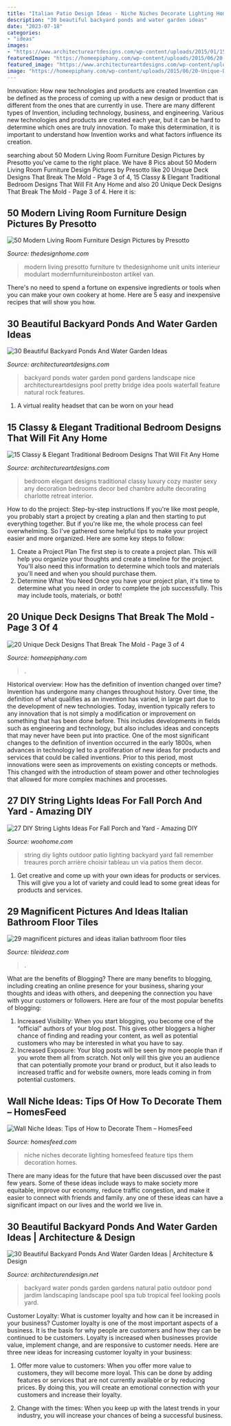 ```yaml
---
title: "Italian Patio Design Ideas - Niche Niches Decorate Lighting Homesfeed Feature Tips Them Decoration Homes"
description: "30 beautiful backyard ponds and water garden ideas"
date: "2023-07-18"
categories:
- "ideas"
images:
- "https://www.architectureartdesigns.com/wp-content/uploads/2015/01/15-Classy-Elegant-Traditional-Bedroom-Designs-That-Will-Fit-Any-Home-3-630x861.jpg"
featuredImage: "https://homeepiphany.com/wp-content/uploads/2015/06/20-Unique-Deck-Designs-That-Break-The-Mold-12.jpg"
featured_image: "https://www.architectureartdesigns.com/wp-content/uploads/2015/01/15-Classy-Elegant-Traditional-Bedroom-Designs-That-Will-Fit-Any-Home-3-630x861.jpg"
image: "https://homeepiphany.com/wp-content/uploads/2015/06/20-Unique-Deck-Designs-That-Break-The-Mold-12.jpg"
---
```



Innovation: How new technologies and products are created
Invention can be defined as the process of coming up with a new design or product that is different from the ones that are currently in use. There are many different types of Invention, including technology, business, and engineering. 
 Various new technologies and products are created each year, but it can be hard to determine which ones are truly innovation. To make this determination, it is important to understand how Invention works and what factors influence its creation.

	

		
searching about 50 Modern Living Room Furniture Design Pictures by Presotto you've came to the right place. We have 8 Pics about 50 Modern Living Room Furniture Design Pictures by Presotto like 20 Unique Deck Designs That Break The Mold - Page 3 of 4, 15 Classy &amp; Elegant Traditional Bedroom Designs That Will Fit Any Home and also 20 Unique Deck Designs That Break The Mold - Page 3 of 4. Here it is:
		
    
## 50 Modern Living Room Furniture Design Pictures By Presotto

<img loading=lazy src="http://thedesignhome.com/wp-content/uploads/2013/06/modern-living-room-design-16.jpg" onerror="this.onerror=null;this.src='https://tse4.mm.bing.net/th?id=OIP.0-XZH8ufIyOUCw5AeC2kzgHaEK&amp;pid=15.1';" alt="50 Modern Living Room Furniture Design Pictures by Presotto">

_Source: thedesignhome.com_

>modern living presotto furniture tv thedesignhome unit units interieur modulart modernfurnitureinboston artikel van. 

	

There's no need to spend a fortune on expensive ingredients or tools when you can make your own cookery at home. Here are 5 easy and inexpensive recipes that will show you how.

    
## 30 Beautiful Backyard Ponds And Water Garden Ideas

<img loading=lazy src="http://www.architectureartdesigns.com/wp-content/uploads/2013/04/Backyard-ArchitectureArtDesigns-1.jpg" onerror="this.onerror=null;this.src='https://tse1.mm.bing.net/th?id=OIP.dukAePzm0-a-W5Tn6EqUiQHaJ4&amp;pid=15.1';" alt="30 Beautiful Backyard Ponds And Water Garden Ideas">

_Source: architectureartdesigns.com_

>backyard ponds water garden pond gardens landscape nice architectureartdesigns pool pretty bridge idea pools waterfall feature natural rock features. 

	

1. A virtual reality headset that can be worn on your head

    
## 15 Classy &amp; Elegant Traditional Bedroom Designs That Will Fit Any Home

<img loading=lazy src="https://www.architectureartdesigns.com/wp-content/uploads/2015/01/15-Classy-Elegant-Traditional-Bedroom-Designs-That-Will-Fit-Any-Home-3-630x861.jpg" onerror="this.onerror=null;this.src='https://tse2.mm.bing.net/th?id=OIP.QDCNI4eaFQVcxWn_erZZfQHaKH&amp;pid=15.1';" alt="15 Classy &amp; Elegant Traditional Bedroom Designs That Will Fit Any Home">

_Source: architectureartdesigns.com_

>bedroom elegant designs traditional classy luxury cozy master sexy any decoration bedrooms decor bed chambre adulte decorating charlotte retreat interior. 

	

How to do the project: Step-by-step instructions
If you're like most people, you probably start a project by creating a plan and then starting to put everything together. But if you're like me, the whole process can feel overwhelming. So I've gathered some helpful tips to make your project easier and more organized. Here are some key steps to follow:
1. Create a Project Plan 
The first step is to create a project plan. This will help you organize your thoughts and create a timeline for the project. You'll also need this information to determine which tools and materials you'll need and when you should purchase them. 
2. Determine What You Need 
Once you have your project plan, it's time to determine what you need in order to complete the job successfully. This may include tools, materials, or both! 

    
## 20 Unique Deck Designs That Break The Mold - Page 3 Of 4

<img loading=lazy src="https://homeepiphany.com/wp-content/uploads/2015/06/20-Unique-Deck-Designs-That-Break-The-Mold-12.jpg" onerror="this.onerror=null;this.src='https://tse2.mm.bing.net/th?id=OIP.4SAzaItN369-u13RB-KEoAHaFk&amp;pid=15.1';" alt="20 Unique Deck Designs That Break The Mold - Page 3 of 4">

_Source: homeepiphany.com_

>. 

	

Historical overview: How has the definition of invention changed over time?
Invention has undergone many changes throughout history. Over time, the definition of what qualifies as an invention has varied, in large part due to the development of new technologies. Today, invention typically refers to any innovation that is not simply a modification or improvement on something that has been done before. This includes developments in fields such as engineering and technology, but also includes ideas and concepts that may never have been put into practice.
One of the most significant changes to the definition of invention occurred in the early 1800s, when advances in technology led to a proliferation of new ideas for products and services that could be called inventions. Prior to this period, most innovations were seen as improvements on existing concepts or methods. This changed with the introduction of steam power and other technologies that allowed for more complex machines and processes.

    
## 27 DIY String Lights Ideas For Fall Porch And Yard - Amazing DIY

<img loading=lazy src="http://www.woohome.com/wp-content/uploads/2017/09/string-lighting-ideas-for-Fall-yard-and-garden-7.jpg" onerror="this.onerror=null;this.src='https://tse1.mm.bing.net/th?id=OIP.T5G_kdl1xE-TqatAaRezYgHaLD&amp;pid=15.1';" alt="27 DIY String Lights Ideas For Fall Porch and Yard - Amazing DIY">

_Source: woohome.com_

>string diy lights outdoor patio lighting backyard yard fall remember treaures porch arrière choisir tableau un via patios them decor. 

	

1. Get creative and come up with your own ideas for products or services. This will give you a lot of variety and could lead to some great ideas for products and services.

    
## 29 Magnificent Pictures And Ideas Italian Bathroom Floor Tiles

<img loading=lazy src="https://www.tileideaz.com/wp-content/uploads/2015/10/ultra-modern-bathroom-tiles-different-decor-on-bathroom-design-ideas.jpg" onerror="this.onerror=null;this.src='https://tse2.mm.bing.net/th?id=OIP.QMEgf5W-Tjeu8ynJiFrl_wHaE6&amp;pid=15.1';" alt="29 magnificent pictures and ideas italian bathroom floor tiles">

_Source: tileideaz.com_

>. 

	

What are the benefits of Blogging?
There are many benefits to blogging, including creating an online presence for your business, sharing your thoughts and ideas with others, and deepening the connection you have with your customers or followers. Here are four of the most popular benefits of blogging: 
1. Increased Visibility: When you start blogging, you become one of the “official” authors of your blog post. This gives other bloggers a higher chance of finding and reading your content, as well as potential customers who may be interested in what you have to say. 
2. Increased Exposure: Your blog posts will be seen by more people than if you wrote them all from scratch. Not only will this give you an audience that can potentially promote your brand or product, but it also leads to increased traffic and for website owners, more leads coming in from potential customers. 

    
## Wall Niche Ideas: Tips Of How To Decorate Them – HomesFeed

<img loading=lazy src="https://homesfeed.com/wp-content/uploads/2015/08/Wall-niches-building-for-displaying-some-artistic-items-with-larger-spot-lighting-technique.jpg" onerror="this.onerror=null;this.src='https://tse3.mm.bing.net/th?id=OIP.PI2dRtJjsI2rlx0I5wkRyQHaJ3&amp;pid=15.1';" alt="Wall Niche Ideas: Tips of How to Decorate Them – HomesFeed">

_Source: homesfeed.com_

>niche niches decorate lighting homesfeed feature tips them decoration homes. 

	

There are many ideas for the future that have been discussed over the past few years. Some of these ideas include ways to make society more equitable, improve our economy, reduce traffic congestion, and make it easier to connect with friends and family. any one of these ideas can have a significant impact on our lives and the world we live in.

    
## 30 Beautiful Backyard Ponds And Water Garden Ideas | Architecture &amp; Design

<img loading=lazy src="http://cdn.architecturendesign.net/wp-content/uploads/2015/06/AD-Backyard-Ponds-Water-Gardens-25.jpg" onerror="this.onerror=null;this.src='https://tse4.mm.bing.net/th?id=OIP.n2alt3q0h-mdYx-oHJxU-gHaLH&amp;pid=15.1';" alt="30 Beautiful Backyard Ponds And Water Garden Ideas | Architecture &amp; Design">

_Source: architecturendesign.net_

>backyard water ponds garden gardens natural patio outdoor pond jardim landscaping landscape pool spa tub tropical feel looking pools yard. 

	

Customer Loyalty: What is customer loyalty and how can it be increased in your business?
Customer loyalty is one of the most important aspects of a business. It is the basis for why people are customers and how they can be continued to be customers. Loyalty is increased when businesses provide value, implement change, and are responsive to customer needs. Here are three new ideas for increasing customer loyalty in your business:
1. Offer more value to customers: When you offer more value to customers, they will become more loyal. This can be done by adding features or services that are not currently available or by reducing prices. By doing this, you will create an emotional connection with your customers and increase their loyalty.

2. Change with the times: When you keep up with the latest trends in your industry, you will increase your chances of being a successful business.

